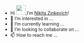 - Hi <img src = "https://github.com/TheDudeThatCode/TheDudeThatCode/blob/master/Assets/Hi.gif" width="30" height="30" />,I’m <a href="https://www.linkedin.com/in/никита-зинкевич-b2b72a170/">Nikita Zinkevich</a>!
- 👀 I’m interested in ...
- 🌱 I’m currently learning ...
- 💞️ I’m looking to collaborate on ...
- 📫 How to reach me ...

<!---
nikitazinkevich/nikitazinkevich is a ✨ special ✨ repository because its `README.md` (this file) appears on your GitHub profile.
You can click the Preview link to take a look at your changes.
--->

